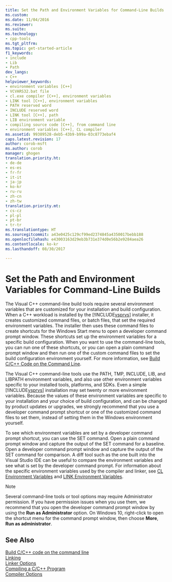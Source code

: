 ```yaml
---
title: Set the Path and Environment Variables for Command-Line Builds | Microsoft Docs
ms.custom: 
ms.date: 11/04/2016
ms.reviewer: 
ms.suite: 
ms.technology:
- cpp-tools
ms.tgt_pltfrm: 
ms.topic: get-started-article
f1_keywords:
- include
- Lib
- Path
dev_langs:
- C++
helpviewer_keywords:
- environment variables [C++]
- VCVARS32.bat file
- cl.exe compiler [C++], environment variables
- LINK tool [C++], environment variables
- PATH reserved word
- INCLUDE reserved word
- LINK tool [C++], path
- LIB environment variable
- compiling source code [C++], from command line
- environment variables [C++], CL compiler
ms.assetid: 99389528-deb5-43b9-b99a-03c8773ebaf4
caps.latest.revision: 17
author: corob-msft
ms.author: corob
manager: ghogen
translation.priority.ht:
- de-de
- es-es
- fr-fr
- it-it
- ja-jp
- ko-kr
- ru-ru
- zh-cn
- zh-tw
translation.priority.mt:
- cs-cz
- pl-pl
- pt-br
- tr-tr
ms.translationtype: HT
ms.sourcegitcommit: a43e0425c129cf99ed2374845a4350017bebb188
ms.openlocfilehash: e43003163d29eb3b731e374d0e56b2e9284aea26
ms.contentlocale: ko-kr
ms.lasthandoff: 08/30/2017

---
```

# <a name="set-the-path-and-environment-variables-for-command-line-builds"></a>Set the Path and Environment Variables for Command-Line Builds

The Visual C++ command-line build tools require several environment variables that are customized for your installation and build configuration. When a C++ workload is installed by the [!INCLUDE[vsprvs](../assembler/masm/includes/vsprvs_md.md)] installer, it creates customized command files, or batch files, that set the required environment variables. The installer then uses these command files to create shortcuts for the Windows Start menu to open a developer command prompt window. These shortcuts set up the environment variables for a specific build configuration. When you want to use the command-line tools, you can run one of these shortcuts, or you can open a plain command prompt window and then run one of the custom command files to set the build configuration environment yourself. For more information, see [Build C/C++ Code on the Command Line](building-on-the-command-line.md).  
  
The Visual C++ command-line tools use the PATH, TMP, INCLUDE, LIB, and LIBPATH environment variables, and also use other environment variables specific to your installed tools, platforms, and SDKs. Even a simple [!INCLUDE[vsprvs](../assembler/masm/includes/vsprvs_md.md)] installation may set twenty or more environment variables. Because the values of these environment variables are specific to your installation and your choice of build configuration, and can be changed by product updates or upgrades, we strongly recommend that you use a developer command prompt shortcut or one of the customized command files to set them, instead of setting them in the Windows environment yourself. 

To see which environment variables are set by a developer command prompt shortcut, you can use the SET command. Open a plain command prompt window and capture the output of the SET command for a baseline. Open a developer command prompt window and capture the output of the SET command for comparison. A diff tool such as the one built into the Visual Studio IDE can be useful to compare the environment variables and see what is set by the developer command prompt. For information about the specific environment variables used by the compiler and linker, see [CL Environment Variables](../build/reference/cl-environment-variables.md) and [LINK Environment Variables](../build/reference/link-environment-variables.md).  
  
> [!NOTE]
>  Several command-line tools or tool options may require Administrator permission. If you have permission issues when you use them, we recommend that you open the developer command prompt window by using the **Run as Administrator** option. On Windows 10, right-click to open the shortcut menu for the command prompt window, then choose **More**, **Run as administrator**.  
  
## <a name="see-also"></a>See Also  

[Build C/C++ code on the command line](../build/building-on-the-command-line.md)   
[Linking](../build/reference/linking.md)   
[Linker Options](../build/reference/linker-options.md)   
[Compiling a C/C++ Program](../build/reference/compiling-a-c-cpp-program.md)   
[Compiler Options](../build/reference/compiler-options.md)
